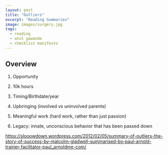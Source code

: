 ```yaml
---
layout: post
title: "Outliers"
excerpt: "Reading Summaries"
image: images/surgery.jpg
tags: 
  - reading
  - atul gawande
  - checklist manifesto
---
```


## Overview
1. Opportunity
2. 10k hours
3. Timing/Birthdate/year
4. Upbringing (involved vs uninvolved parents)
5. Meaningful work (hard work, rather than just passion)

1. Legacy: innate, unconscious behavior that has been passed down

https://slooowdown.wordpress.com/2012/02/05/summary-of-outliers-the-story-of-success-by-malcolm-gladwell-summarised-by-paul-arnold-trainer-facilitator-paul_arnoldme-com/


